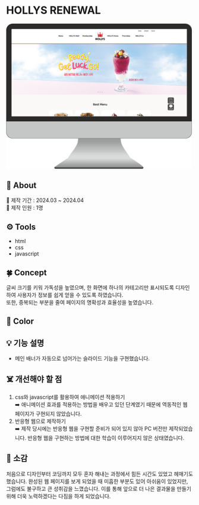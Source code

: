 # HOLLYS RENEWAL
<img src="./images/git/git_monitor.png" alt="monitor" width="500px">

## 📢 About
📆 제작 기간 : 2024.03 ~ 2024.04 <br>
👤 제작 인원 : 1명

## ⚙️ Tools
- html
- css
- javascript

## 🍀 Concept
글씨 크기를 키워 가독성을 높였으며, 한 화면에 하나의 카테고리만 표시되도록 디자인하여 사용자가 정보를 쉽게 얻을 수 있도록 하였습니다.<br>
또한, 중복되는 부분을 줄여 페이지의 명확성과 효율성을 높였습니다.

## 🎨 Color


## 💡 기능 설명
- 메인 배너가 자동으로 넘어가는 슬라이드 기능을 구현했습니다.

## ☠️ 개선해야 할 점
1. css와 javascript를 활용하여 애니메이션 적용하기 <br>
  ➡️ 애니메이션 효과를 적용하는 방법을 배우고 있던 단계였기 때문에 역동적인 웹 페이지가 구현되지 않았습니다.
2. 반응형 웹으로 제작하기 <br>
  ➡️ 제작 당시에는 반응형 웹을 구현할 준비가 되어 있지 않아 PC 버전만 제작되었습니다. 반응형 웹을 구현하는 방법에 대한 학습이 이루어지지 않은 상태였습니다.
 
## 🌈 소감
처음으로 디자인부터 코딩까지 모두 혼자 해내는 과정에서 힘든 시간도 있었고 헤매기도 했습니다.
완성된 웹 페이지를 보게 되었을 때 미흡한 부분도 있어 아쉬움이 있었지만, 그럼에도 불구하고 큰 성취감을 느꼈습니다. 이를 통해 앞으로 더 나은 결과물을 만들기 위해 더욱 노력하겠다는 다짐을 하게 되었습니다.
